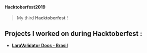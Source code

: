 #### Hacktoberfest2019
> My third **Hacktoberfest** !

## Projects I worked on during Hacktoberfest :

* **[LaraValidator Docs - Brasil](https://github.com/geekcom/validator-docs)**
